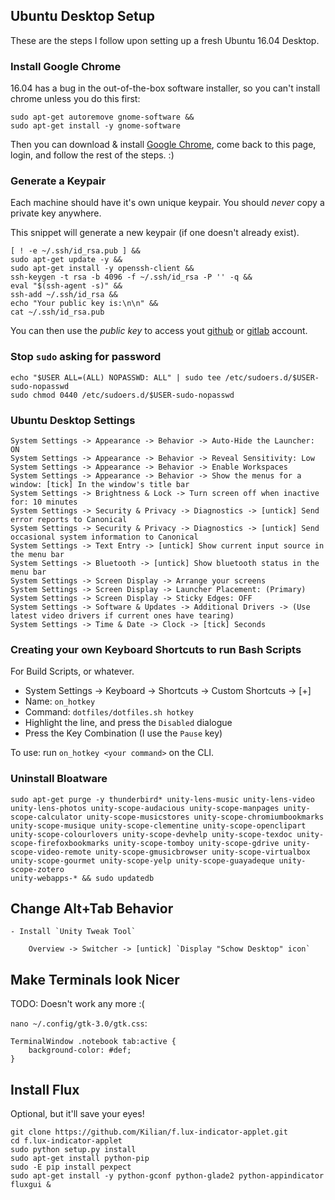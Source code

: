 ## Ubuntu Desktop Setup

These are the steps I follow upon setting up a fresh Ubuntu 16.04 Desktop.

### Install Google Chrome

16.04 has a bug in the out-of-the-box software installer, so you can't install chrome unless you do this first:

```
sudo apt-get autoremove gnome-software &&
sudo apt-get install -y gnome-software
```

Then you can download & install [Google Chrome](https://www.google.com/chrome/), come back to this page, login, and follow the rest of the steps. :)

### Generate a Keypair

Each machine should have it's own unique keypair. You should _never_ copy a private key anywhere.

This snippet will generate a new keypair (if one doesn't already exist).

```
[ ! -e ~/.ssh/id_rsa.pub ] &&
sudo apt-get update -y &&
sudo apt-get install -y openssh-client &&
ssh-keygen -t rsa -b 4096 -f ~/.ssh/id_rsa -P '' -q &&
eval "$(ssh-agent -s)" &&
ssh-add ~/.ssh/id_rsa &&
echo "Your public key is:\n\n" &&
cat ~/.ssh/id_rsa.pub
```

You can then use the _public key_ to access yout [github](https://github.com/settings/keys) or [gitlab](https://gitlab.com/profile/keys) account.

### Stop `sudo` asking for password

	echo "$USER ALL=(ALL) NOPASSWD: ALL" | sudo tee /etc/sudoers.d/$USER-sudo-nopasswd
	sudo chmod 0440 /etc/sudoers.d/$USER-sudo-nopasswd

### Ubuntu Desktop Settings

	System Settings -> Appearance -> Behavior -> Auto-Hide the Launcher: ON
	System Settings -> Appearance -> Behavior -> Reveal Sensitivity: Low
	System Settings -> Appearance -> Behavior -> Enable Workspaces
	System Settings -> Appearance -> Behavior -> Show the menus for a window: [tick] In the window's title bar
	System Settings -> Brightness & Lock -> Turn screen off when inactive for: 10 minutes
	System Settings -> Security & Privacy -> Diagnostics -> [untick] Send error reports to Canonical
	System Settings -> Security & Privacy -> Diagnostics -> [untick] Send occasional system information to Canonical
	System Settings -> Text Entry -> [untick] Show current input source in the menu bar
	System Settings -> Bluetooth -> [untick] Show bluetooth status in the menu bar
	System Settings -> Screen Display -> Arrange your screens
	System Settings -> Screen Display -> Launcher Placement: (Primary)
	System Settings -> Screen Display -> Sticky Edges: OFF
	System Settings -> Software & Updates -> Additional Drivers -> (Use latest video drivers if current ones have tearing)
	System Settings -> Time & Date -> Clock -> [tick] Seconds

### Creating your own Keyboard Shortcuts to run Bash Scripts

For Build Scripts, or whatever.

- System Settings -> Keyboard -> Shortcuts -> Custom Shortcuts -> [+]
- Name: `on_hotkey`
- Command: `dotfiles/dotfiles.sh hotkey`
- Highlight the line, and press the `Disabled` dialogue
- Press the Key Combination (I use the `Pause` key)

To use: run `on_hotkey <your command>` on the CLI.

### Uninstall Bloatware

	sudo apt-get purge -y thunderbird* unity-lens-music unity-lens-video unity-lens-photos unity-scope-audacious unity-scope-manpages unity-scope-calculator unity-scope-musicstores unity-scope-chromiumbookmarks unity-scope-musique unity-scope-clementine unity-scope-openclipart unity-scope-colourlovers unity-scope-devhelp unity-scope-texdoc unity-scope-firefoxbookmarks unity-scope-tomboy unity-scope-gdrive unity-scope-video-remote unity-scope-gmusicbrowser unity-scope-virtualbox unity-scope-gourmet unity-scope-yelp unity-scope-guayadeque unity-scope-zotero
	unity-webapps-* && sudo updatedb

## Change Alt+Tab Behavior

	- Install `Unity Tweak Tool`

		Overview -> Switcher -> [untick] `Display "Schow Desktop" icon`

## Make Terminals look Nicer

TODO: Doesn't work any more :(

`nano ~/.config/gtk-3.0/gtk.css`:

```
TerminalWindow .notebook tab:active {
    background-color: #def;
}
```


## Install Flux

Optional, but it'll save your eyes!

```
git clone https://github.com/Kilian/f.lux-indicator-applet.git
cd f.lux-indicator-applet
sudo python setup.py install
sudo apt-get install python-pip
sudo -E pip install pexpect
sudo apt-get install -y python-gconf python-glade2 python-appindicator
fluxgui &
```
